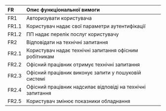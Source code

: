|FR|Опис функціональної вимоги|
|:-|:-|
|FR1|Авторизувати користувача|
|FR1.1|Користувач надає свої параметри аутентифікації|
|FR1.2|ПП надає перелік послуг користувачу|
|FR2|Відповідати на технічні запитання|
|FR2.1|Користувач надає технічні запитання офісним робітникам|
|FR2.2|Офісний працівник отримує технічні запитання|
|FR2.3|Офісний працівник виконує запити у пошуковій системі|
|FR2.4|Офісний працівник надсилає відповіді на технічні запитання|
|FR2.5|Користувач змінює показники обладнання|
